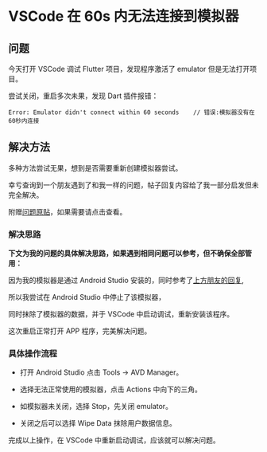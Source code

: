 # VSCode 在 60s 内无法连接到模拟器

## 问题

今天打开 VSCode 调试 Flutter 项目，发现程序激活了 emulator 但是无法打开项目。

尝试关闭，重启多次未果，发现 Dart 插件报错：

```
Error: Emulator didn't connect within 60 seconds	// 错误:模拟器没有在60秒内连接
```

## 解决方法

多种方法尝试无果，想到是否需要重新创建模拟器尝试。

幸亏查询到一个朋友遇到了和我一样的问题，帖子回复内容给了我一部分启发但未完全解决。

附赠[问题原贴](https://stackoverflow.com/questions/55677874/failed-to-launch-emulator-error-emulator-didnt-connect-within-60-seconds)，如果需要请点击查看。

### 解决思路

**下文为我的问题的具体解决思路，如果遇到相同问题可以参考，但不确保全部管用：**

因为我的模拟器是通过 Android Studio 安装的，同时参考了[上方朋友的回复](https://stackoverflow.com/questions/55677874/failed-to-launch-emulator-error-emulator-didnt-connect-within-60-seconds),

所以我尝试在 Android Studio 中停止了该模拟器，

同时抹除了模拟器的数据，并于 VSCode 中启动调试，重新安装该程序。

这次重启正常打开 APP 程序，完美解决问题。

### 具体操作流程

- 打开 Android Studio 点击 Tools -> AVD Manager。

- 选择无法正常使用的模拟器，点击 Actions 中向下的三角。

- 如模拟器未关闭，选择 Stop，先关闭 emulator。

- 关闭之后可以选择 Wipe Data 抹除用户数据信息。

完成以上操作，在 VSCode 中重新启动调试，应该就可以解决问题。
